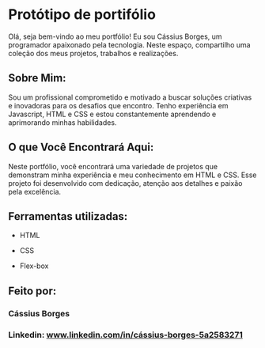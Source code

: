 # Protótipo de portifólio

Olá, seja bem-vindo ao meu portfólio! Eu sou Cássius Borges, um programador apaixonado pela tecnologia. Neste espaço, compartilho uma coleção dos meus projetos, trabalhos e realizações.

## Sobre Mim:
Sou um profissional comprometido e motivado a buscar soluções criativas e inovadoras para os desafios que encontro. Tenho experiência em Javascript, HTML e CSS e estou constantemente aprendendo e aprimorando minhas habilidades.

## O que Você Encontrará Aqui:
Neste portfólio, você encontrará uma variedade de projetos que demonstram minha experiência e meu conhecimento em HTML e CSS. Esse projeto foi desenvolvido com dedicação, atenção aos detalhes e paixão pela excelência.

## Ferramentas utilizadas:

* HTML

* CSS

* Flex-box

## Feito por:

### Cássius Borges

### Linkedin: www.linkedin.com/in/cássius-borges-5a2583271